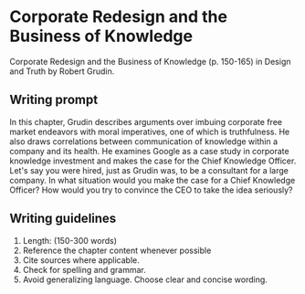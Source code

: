 # Corporate Redesign and the Business of Knowledge

Corporate Redesign and the Business of Knowledge \(p. 150-165\) in Design and Truth by Robert Grudin.

## Writing prompt

In this chapter, Grudin describes arguments over imbuing corporate free market endeavors with moral imperatives, one of which is truthfulness. He also draws correlations between communication of knowledge within a company and its health. He examines Google as a case study in corporate knowledge investment and makes the case for the Chief Knowledge Officer. Let's say you were hired, just as Grudin was, to be a consultant for a large company. In what situation would you make the case for a Chief Knowledge Officer? How would you try to convince the CEO to take the idea seriously?

## Writing guidelines

1. Length: \(150-300 words\)
2. Reference the chapter content whenever possible
3. Cite sources where applicable.
4. Check for spelling and grammar.
5. Avoid generalizing language. Choose clear and concise wording.



